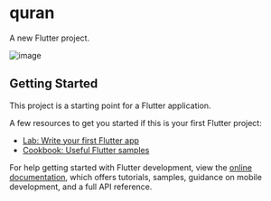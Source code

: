 # quran

A new Flutter project.

![image](https://github.com/thoriqqrn/Qur-an-App/assets/153405232/c10bf496-2ec2-42fb-8229-26a7c76e8c23)


## Getting Started

This project is a starting point for a Flutter application.

A few resources to get you started if this is your first Flutter project:

- [Lab: Write your first Flutter app](https://docs.flutter.dev/get-started/codelab)
- [Cookbook: Useful Flutter samples](https://docs.flutter.dev/cookbook)

For help getting started with Flutter development, view the
[online documentation](https://docs.flutter.dev/), which offers tutorials,
samples, guidance on mobile development, and a full API reference.
